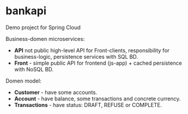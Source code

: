 # bankapi
Demo project for Spring Cloud

Business-domen microservices: 
* **API** not public high-level API for Front-clients, responsibility for business-logic, persistence services with SQL BD.
* **Front** - simple public API for frontend (js-app) + caсhed persistence with NoSQL BD.

Domen model:
* **Customer** - have some accounts.
* **Account** - have balance, some transactions and concrete currency. 
* **Transactions** - have status: DRAFT, REFUSE or COMPLETE.